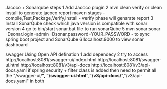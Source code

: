 Jacoco + Sonarqube
steps
1  Add Jacoco plugin
2 mvn clean verify or clean install to generate jacoco report 
  maven stages - compile,Test,Package,Verify,Install - verify phase will genarate report
3  Install SonarQube check which java version is compatible with sonar version
4   go to bin/start sonar.bat file to run sonarQube
5   mvn sonar:sonar -Dsonar.login=admin -Dsonar.password=YOUR_PASSWORD - to sync spring boot project and SonarQube
6   localhost:9000 to view sonar dashboard

swagger
Using Open API defination
1 add dependecy
2 try to access http://localhost:8081/swagger-ui/index.html
                http://localhost:8081/swagger-ui.html
                http://localhost:8081/v3/api-docs
                http://localhost:8081/v3/api-docs.yaml
if spring security + filter class is added then need to permit all the "/swagger-ui/**", "/swagger-ui.html","/v3/api-docs/**","/v3/api-docs.yaml" in both  
